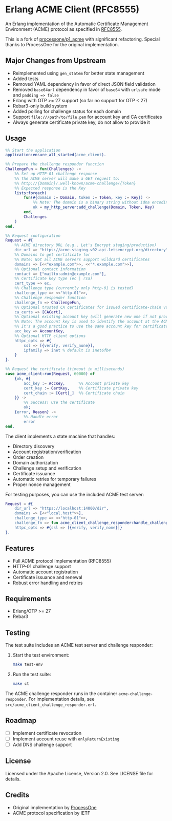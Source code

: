 # Erlang ACME Client (RFC8555)

An Erlang implementation of the Automatic Certificate Management Environment (ACME) protocol as specified in [RFC8555](https://tools.ietf.org/html/rfc8555).

This is a fork of [processone/p1_acme](https://github.com/processone/p1_acme) with significant refactoring. Special thanks to ProcessOne for the original implementation.

## Major Changes from Upstream

- Reimplemented using `gen_statem` for better state management
- Added tests
- Removed YAML dependency in favor of direct JSON field validation
- Removed `base64url` dependency in favor of `base64` with `urlsafe` mode and `padding => false`
- Erlang with OTP >= 27 support (so far no support for OTP < 27)
- Rebar3-only build system
- Added polling for challenge status for each domain
- Support `file:///path/to/file.pem` for account key and CA certificates
- Always generate certificate private key, do not allow to provide it

## Usage

```erlang
%% Start the application
application:ensure_all_started(acme_client).

%% Prepare the challenge responder function
ChallengeFun = fun(Challenges) ->
    %% Set up HTTP-01 challenge response
    %% The ACME server will make a GET request to:
    %% http://{Domain}/.well-known/acme-challenge/{Token}
    %% Expected response is the Key
    lists:foreach(
        fun(#{domain := Domain, token := Token, key := Key}) ->
            %% Note: The domain is a binary string without idna encoding
            ok = my_http_server:add_challenge(Domain, Token, Key)
        end,
        Challenges
    )
end.

%% Request configuration
Request = #{
    %% ACME directory URL (e.g., Let's Encrypt staging/production)
    dir_url => "https://acme-staging-v02.api.letsencrypt.org/directory",
    %% Domains to get certificate for
    %% Note: Not all ACME servers support wildcard certificates
    domains => [<<"example.com">>, <<"*.example.com">>],
    %% Optional contact information
    contact => ["mailto:admin@example.com"],
    %% Certificate key type (ec | rsa)
    cert_type => ec,
    %% Challenge type (currently only http-01 is tested)
    challenge_type => <<"http-01">>,
    %% Challenge responder function
    challenge_fn => ChallengeFun,
    %% Optional trusted CA certificates for issued certificate-chain validation
    ca_certs => [CACert],
    %% Optional existing account key (will generate new one if not provided)
    %% Note: The account key is used to identify the account at the ACME server
    %% It's a good practice to use the same account key for certificate renewal and revocation
    acc_key => AccountKey,
    %% Optional HTTP client options
    httpc_opts => #{
        ssl => [{verify, verify_none}],
        ipfamily => inet % default is inet6fb4
    }
}.

%% Request the certificate (timeout in milliseconds)
case acme_client:run(Request, 60000) of
    {ok, #{
        acc_key := AccKey,      %% Account private key
        cert_key := CertKey,    %% Certificate private key
        cert_chain := [Cert|_]  %% Certificate chain
    }} ->
        %% Success! Use the certificate
        ok;
    {error, Reason} ->
        %% Handle error
        error
end.
```

The client implements a state machine that handles:
- Directory discovery
- Account registration/verification
- Order creation
- Domain authorization
- Challenge setup and verification
- Certificate issuance
- Automatic retries for temporary failures
- Proper nonce management

For testing purposes, you can use the included ACME test server:
```erlang
Request = #{
    dir_url => "https://localhost:14000/dir",
    domains => [<<"local.host">>],
    challenge_type => <<"http-01">>,
    challenge_fn => fun acme_client_challenge_responder:handle_challenge/1,
    httpc_opts => #{ssl => [{verify, verify_none}]}
}.
```

## Features

- Full ACME protocol implementation (RFC8555)
- HTTP-01 challenge support
- Automatic account registration
- Certificate issuance and renewal
- Robust error handling and retries

## Requirements

- Erlang/OTP >= 27
- Rebar3

## Testing

The test suite includes an ACME test server and challenge responder:

1. Start the test environment:
   ```bash
   make test-env
   ```

2. Run the test suite:
   ```bash
   make ct
   ```

The ACME challenge responder runs in the container `acme-challenge-responder`.
For implementation details, see `src/acme_client_challenge_responder.erl`.

## Roadmap

- [ ] Implement certificate revocation
- [ ] Implement account reuse with `onlyReturnExisting`
- [ ] Add DNS challenge support

## License

Licensed under the Apache License, Version 2.0. See LICENSE file for details.

## Credits

- Original implementation by [ProcessOne](https://github.com/processone)
- ACME protocol specification by IETF
